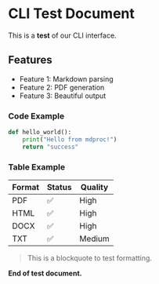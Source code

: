 # CLI Test Document

This is a **test** of our CLI interface.

## Features

- Feature 1: Markdown parsing
- Feature 2: PDF generation
- Feature 3: Beautiful output

### Code Example

```python
def hello_world():
    print("Hello from mdproc!")
    return "success"
```

### Table Example

| Format | Status | Quality |
|--------|--------|---------|
| PDF    | ✅     | High    |
| HTML   | ✅     | High    |
| DOCX   | ✅     | High    |
| TXT    | ✅     | Medium  |

> This is a blockquote to test formatting.

**End of test document.**
